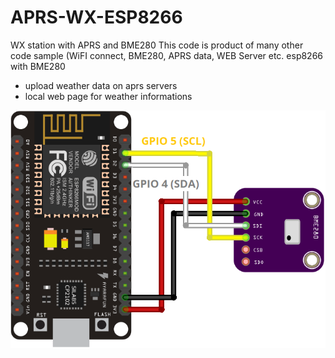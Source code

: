 # APRS-WX-ESP8266
WX station with APRS and BME280
This code is product of many other code sample (WiFI connect, BME280, APRS data, WEB Server etc.
esp8266 with BME280
- upload weather data on aprs servers
- local web page for weather informations

![alt text](https://github.com/9A4AM/APRS-WX-ESP8266/blob/main/ESP8266-BME280-Arduino-IDE.png?raw=true)
